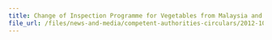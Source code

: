 ```yaml
---
title: Change of Inspection Programme for Vegetables from Malaysia and Thailand; and Enchancement to the Incentive Schemen for Vegetables Inspected under EEP
file_url: /files/news-and-media/competent-authorities-circulars/2012-10-16-CA.pdf
---
```

